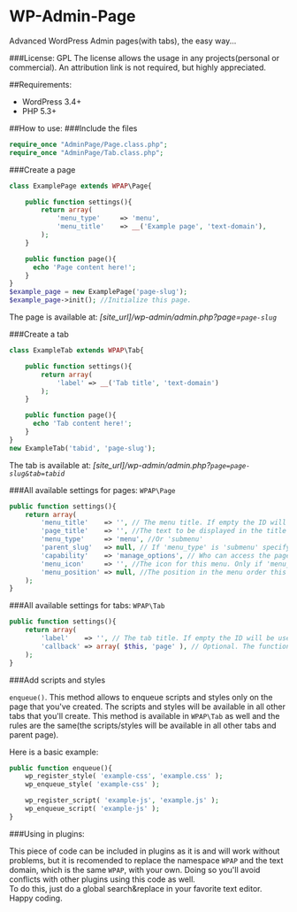 # WP-Admin-Page
Advanced  WordPress Admin pages(with tabs), the easy way...

###License: GPL
The license allows the usage in any projects(personal or commercial). An attribution link is not required, but highly appreciated.

##Requirements:

 * WordPress 3.4+
 * PHP 5.3+
 
##How to use:
###Include the files
```php
require_once "AdminPage/Page.class.php";
require_once "AdminPage/Tab.class.php";
```

###Create a page
```php
class ExamplePage extends WPAP\Page{

	public function settings(){
		return array(
			'menu_type'     => 'menu',
			'menu_title'    => __('Example page', 'text-domain'),
		);
	}

	public function page(){
	  echo 'Page content here!';
	}
}
$example_page = new ExamplePage('page-slug');
$example_page->init(); //Initialize this page.
```

The page is available at: *[site_url]/wp-admin/admin.php?page=`page-slug`*

###Create a tab
```php
class ExampleTab extends WPAP\Tab{

	public function settings(){
		return array(
			'label' => __('Tab title', 'text-domain')
		);
	}

	public function page(){
	  echo 'Tab content here!';
	}
}
new ExampleTab('tabid', 'page-slug');
```

The tab is available at: *[site_url]/wp-admin/admin.php?`page=page-slug&tab=tabid`*

###All available settings for pages: `WPAP\Page`
```php
public function settings(){
	return array(
		'menu_title'    => '', // The menu title. If empty the ID will be used(page slug).
		'page_title'    => '', //The text to be displayed in the title tags of the page when the menu is selected. If empty 'menu_title' is used 
		'menu_type'     => 'menu', //Or 'submenu'
		'parent_slug'   => null, // If 'menu_type' is 'submenu' specify the parent page slug. Eg: tools.php
		'capability'    => 'manage_options', // Who can access the page. See: https://codex.wordpress.org/Roles_and_Capabilities
		'menu_icon'     => '', //The icon for this menu. Only if 'menu_type' is 'menu'. https://codex.wordpress.org/Function_Reference/add_menu_page#Parameters
		'menu_position' => null, //The position in the menu order this menu should appear. https://codex.wordpress.org/Function_Reference/add_menu_page#Parameters
	);
}
```

###All available settings for tabs: `WPAP\Tab`
```php
public function settings(){
	return array(
		'label'    => '', // The tab title. If empty the ID will be used(tab slug).
		'callback' => array( $this, 'page' ), // Optional. The function used to display the tab content. Default to method 'page' of the current class. Use it only if needed.
	);
}
```

###Add scripts and styles

`enqueue()`. This method allows to enqueue scripts and styles only on the page that you've created. The scripts and styles will be available in all other tabs that you'll create. This method is available in `WPAP\Tab` as well and the rules are the same(the scripts/styles will be available in all other tabs and parent page).

Here is a basic example:
```php
public function enqueue(){
	wp_register_style( 'example-css', 'example.css' );
	wp_enqueue_style( 'example-css' );

	wp_register_script( 'example-js', 'example.js' );
	wp_enqueue_script( 'example-js' );
}
```

###Using in plugins:

This piece of code can be included in plugins as it is and will work without problems, but it is recomended to replace the namespace `WPAP` and the text domain, which is the same `WPAP`, with your own. Doing so you'll avoid conflicts with other plugins using this code as well.<br>
To do this, just do a global search&replace in your favorite text editor.<br>
Happy coding.
